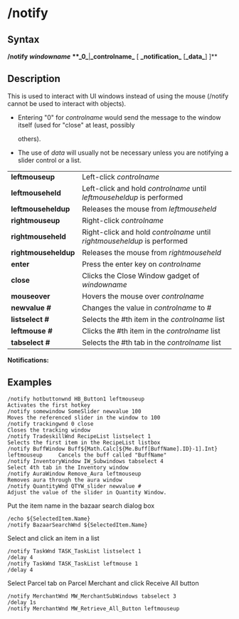 # /notify

## Syntax

**/notify** _**windowname**_ **\*\*\_**0**\_**\|**\_**controlname**\_** [ **\_**notification**\_** \[**\_**data**\_**\] ]\*\*

## Description

This is used to interact with UI windows instead of using the mouse (/notify cannot be used to interact with objects).

* Entering "0" for _controlname_ would send the message to the window itself \(used for "close" at least, possibly

  others\).

* The use of _data_ will usually not be necessary unless you are notifying a slider control or a list.

|  |  |
| :--- | :--- |
| **leftmouseup** | Left-click _controlname_ |
| **leftmouseheld** | Left-click and hold _controlname_ until _leftmouseheldup_ is performed |
| **leftmouseheldup** | Releases the mouse from _leftmouseheld_ |
| **rightmouseup** | Right-click _controlname_ |
| **rightmouseheld** | Right-click and hold _controlname_ until _rightmouseheldup_ is performed |
| **rightmouseheldup** | Releases the mouse from _rightmouseheld_ |
| **enter** | Press the enter key on _controlname_ |
| **close** | Clicks the Close Window gadget of _windowname_ |
| **mouseover** | Hovers the mouse over _controlname_ |
| **newvalue \#** | Changes the value in _controlname_ to \# |
| **listselect \#** | Selects the \#th item in the _controlname_ list |
| **leftmouse \#** | Clicks the \#th item in the _controlname_ list |
| **tabselect \#** | Selects the \#th tab in the _controlname_ list |

**Notifications:**

## Examples

```text
/notify hotbuttonwnd HB_Button1 leftmouseup                                        Activates the first hotkey 
/notify somewindow SomeSlider newvalue 100                                         Moves the referenced slider in the window to 100 
/notify trackingwnd 0 close                                                        Closes the tracking window 
/notify TradeskillWnd RecipeList listselect 1                                      Selects the first item in the RecipeList listbox
/notify BuffWindow Buff${Math.Calc[${Me.Buff[BuffName].ID}-1].Int} leftmouseup     Cancels the buff called "BuffName"
/notify InventoryWindow IW_Subwindows tabselect 4                                  Select 4th tab in the Inventory window  
/notify AuraWindow Remove_Aura leftmouseup                                         Removes aura through the aura window
/notify QuantityWnd QTYW_slider newvalue #                                         Adjust the value of the slider in Quantity Window.
```

Put the item name in the bazaar search dialog box

```text
/echo ${SelectedItem.Name}
/notify BazaarSearchWnd ${SelectedItem.Name}
```

Select and click an item in a list

```text
/notify TaskWnd TASK_TaskList listselect 1
/delay 4
/notify TaskWnd TASK_TaskList leftmouse 1
/delay 4
```

Select Parcel tab on Parcel Merchant and click Receive All button

```text
/notify MerchantWnd MW_MerchantSubWindows tabselect 3
/delay 1s
/notify MerchantWnd MW_Retrieve_All_Button leftmouseup
```

